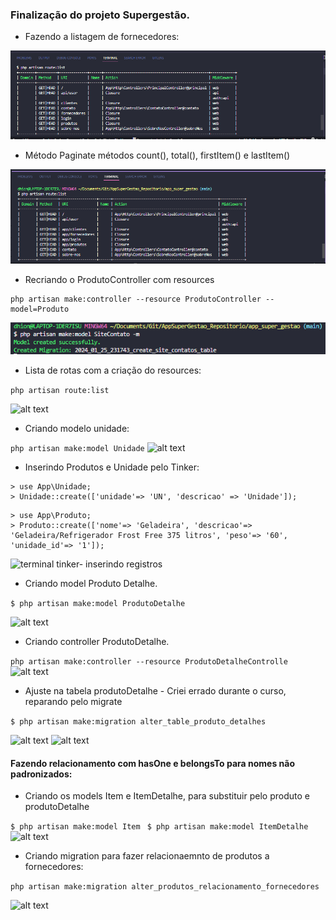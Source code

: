 ### Finalização do projeto Supergestão.
*  Fazendo a listagem de fornecedores:

![Listagem](image.png)

* Método Paginate métodos count(), total(), firstItem() e lastItem()

![Paginate Metodos](image-1.png)

* Recriando o ProdutoController com resources

```
php artisan make:controller --resource ProdutoController --model=Produto
```
![Criando Controller com resource](image-2.png)

* Lista de rotas com a criação do resources:

```php artisan route:list ```

![alt text](image-3.png)

* Criando modelo unidade:

``` php artisan make:model Unidade ``` 
![alt text](image-4.png)

* Inserindo Produtos e Unidade pelo Tinker:
```
> use App\Unidade;
> Unidade::create(['unidade'=> 'UN', 'descricao' => 'Unidade']);
```
```
> use App\Produto;
> Produto::create(['nome'=> 'Geladeira', 'descricao'=> 'Geladeira/Refrigerador Frost Free 375 litros', 'peso'=> '60', 'unidade_id'=> '1']);
```
![terminal tinker- inserindo registros](image-5.png)

* Criando model Produto Detalhe.

```$ php artisan make:model ProdutoDetalhe```

![alt text](image-6.png)

* Criando controller ProdutoDetalhe.

```php artisan make:controller --resource ProdutoDetalheControlle```
![alt text](image-7.png)

* Ajuste na tabela produtoDetalhe - Criei errado durante o curso, reparando pelo migrate

```$ php artisan make:migration alter_table_produto_detalhes```

![alt text](image-8.png)
![alt text](image-9.png)

#### Fazendo relacionamento com hasOne e belongsTo para nomes não padronizados:

* Criando os models Item e ItemDetalhe, para substituir pelo produto e produtoDetalhe

```$ php artisan make:model Item ```
```$ php artisan make:model ItemDetalhe ```
![alt text](image-10.png)

* Criando migration para fazer relacionaemnto de produtos a fornecedores:

```php artisan make:migration alter_produtos_relacionamento_fornecedores```

![alt text](image-11.png)

